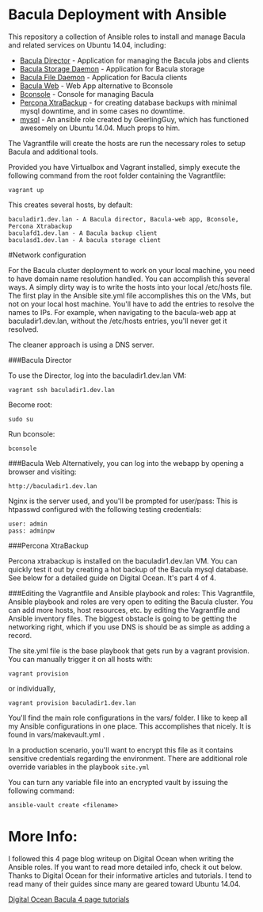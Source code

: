 Bacula Deployment with Ansible
==============================

This repository a collection of Ansible roles to install and manage Bacula and related services on Ubuntu 14.04, including:

* [Bacula Director](http://www.bacula.org/5.2.x-manuals/en/main/main/Configuring_Director.html) - Application for managing the Bacula jobs and clients
* [Bacula Storage Daemon](http://www.bacula.org/5.2.x-manuals/en/main/main/Storage_Daemon_Configuratio.html) - Application for Bacula storage
* [Bacula File Daemon](http://www.bacula.org/5.2.x-manuals/en/main/main/Client_File_daemon_Configur.html) - Application for Bacula clients
* [Bacula Web](http://www.bacula-web.org/) - Web App alternative to Bconsole
* [Bconsole](http://www.bacula.org/5.2.x-manuals/en/console/console.pdf) - Console for managing Bacula
* [Percona XtraBackup](https://www.percona.com/doc/percona-xtrabackup/2.0/index.html#installation) - for creating database backups with minimal mysql downtime, and in some cases no downtime.
* [mysql](https://github.com/geerlingguy/ansible-role-mysql) - An ansible role created by GeerlingGuy, which has functioned awesomely on Ubuntu 14.04. Much props to him.

The Vagrantfile will create the hosts are run the necessary roles to setup Bacula and additional tools.

Provided you have Virtualbox and Vagrant installed, simply execute the following command from the root folder containing the Vagrantfile:


```
vagrant up
```

This creates several hosts, by default:

```
baculadir1.dev.lan - A Bacula director, Bacula-web app, Bconsole, Percona Xtrabackup
baculafd1.dev.lan - A Bacula backup client
baculasd1.dev.lan - A bacula storage client
```
#Network configuration

For the Bacula cluster deployment to work on your local machine, you need to have domain name resolution handled.  You can accomplish this several ways. A simply dirty way is to write the hosts into your local /etc/hosts file. The first play in the Ansible site.yml file accomplishes this on the VMs, but not on your local host machine. You'll have to add the entries to resolve the names to IPs. For example, when navigating to the bacula-web app at baculadir1.dev.lan, without the /etc/hosts entries, you'll never get it resolved.

The cleaner approach is using a DNS server.

###Bacula Director

To use the Director, log into the baculadir1.dev.lan VM:
```
vagrant ssh baculadir1.dev.lan
```

Become root:

```
sudo su
```

Run bconsole:

```
bconsole
```
###Bacula Web
Alternatively, you can log into the webapp by opening a browser and visiting:

```
http://baculadir1.dev.lan
```

Nginx is the server used, and you'll be prompted for user/pass: This is htpasswd configured with the following testing credentials:

```
user: admin
pass: adminpw
```
###Percona XtraBackup

Percona xtrabackup is installed on the baculadir1.dev.lan VM. You can quickly test it out by creating a hot backup of the Bacula mysql database. See below for a detailed guide on Digital Ocean. It's part 4 of 4.

###Editing the Vagrantfile and Ansible playbook and roles:
This Vagrantfile, Ansible playbook and roles are very open to editing the Bacula cluster. You can add more hosts, host resources, etc. by editing the Vagrantfile and Ansible inventory files. The biggest obstacle is going to be getting the networking right, which if you use DNS is should be as simple as adding a record.

The site.yml file is the base playbook that gets run by a vagrant provision. You can manually trigger it on all hosts with:

```
vagrant provision
```

or individually,

```
vagrant provision baculadir1.dev.lan
```

You'll find the main role configurations in the vars/ folder. I like to keep all my Ansible configurations in one place. This accomplishes that nicely. It is found in vars/makevault.yml .

In a production scenario, you'll want to encrypt this file as it contains sensitive credentials regarding the environment. There are additional role override variables in the playbook ``` site.yml ```


You can turn any variable file into an encrypted vault by issuing the following command:
```
ansible-vault create <filename>
```

More Info:
==========

I followed this 4 page blog writeup on Digital Ocean when writing the Ansible roles. If you want to read more detailed info, check it out below. Thanks to Digital Ocean for their informative articles and tutorials. I tend to read many of their guides since many are geared toward Ubuntu 14.04.

[Digital Ocean Bacula 4 page tutorials](https://www.digitalocean.com/community/tutorials/how-to-install-bacula-server-on-ubuntu-14-04)



